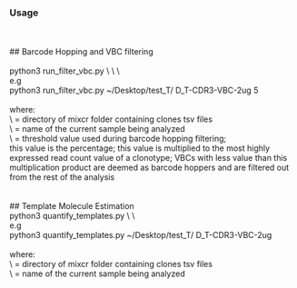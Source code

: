 ### Usage <br />
<br />
<br />
## Barcode Hopping and VBC filtering <br />
<br />
python3 run_filter_vbc.py \<directory\> \<sample\_name\> \<percent_threshold\> <br />
e.g <br />
python3 run_filter_vbc.py ~/Desktop/test_T/ D_T-CDR3-VBC-2ug 5 <br />
<br />
where: <br />
\<directory\> = directory of mixcr folder containing clones tsv files <br />
\<sample\_name\> = name of the current sample being analyzed <br />
\<percent\_threshold\> = threshold value used during barcode hopping filtering; <br />
	this value is the percentage; this value is multiplied to the most highly <br />
expressed read count value of a clonotype; VBCs with less value than this <br />
multiplication product are deemed as barcode hoppers and are filtered out <br />
from the rest of the analysis <br />
<br />
<br />
## Template Molecule Estimation
<br />
python3 quantify_templates.py \<directory\> \<sample\_name\> <br />
e.g <br />
python3 quantify_templates.py ~/Desktop/test_T/ D_T-CDR3-VBC-2ug <br />
<br />
where: <br />
\<directory\> = directory of mixcr folder containing clones tsv files <br />
\<sample\_name\> = name of the current sample being analyzed <br />